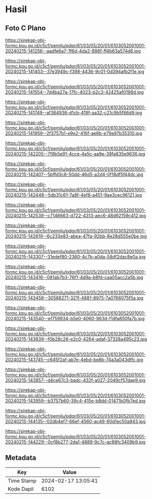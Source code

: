 # Hasil

## Foto C Plano

https://sirekap-obj-formc.kpu.go.id/c5cf/pemilu/pdpr/61/03/05/20/01/6103052001001-20240215-141256--aadfe6a7-1f6d-4da2-886f-ff4b63a574d6.jpg

https://sirekap-obj-formc.kpu.go.id/c5cf/pemilu/pdpr/61/03/05/20/01/6103052001001-20240215-141403--37e3949c-f398-4436-9c01-0d394afb2f1e.jpg

https://sirekap-obj-formc.kpu.go.id/c5cf/pemilu/pdpr/61/03/05/20/01/6103052001001-20240215-141554--7d4ba27a-17fc-4023-b2c3-42425af0198d.jpg

https://sirekap-obj-formc.kpu.go.id/c5cf/pemilu/pdpr/61/03/05/20/01/6103052001001-20240215-141749--af384936-d1cb-419f-aa32-c21c9b5f86d9.jpg

https://sirekap-obj-formc.kpu.go.id/c5cf/pemilu/pdpr/61/03/05/20/01/6103052001001-20240215-141959--2f3757b1-e9e2-416f-ae6b-e79a97b35310.jpg

https://sirekap-obj-formc.kpu.go.id/c5cf/pemilu/pdpr/61/03/05/20/01/6103052001001-20240215-142205--7f8b5e91-4cce-4a5c-aa9e-39fa835e9636.jpg

https://sirekap-obj-formc.kpu.go.id/c5cf/pemilu/pdpr/61/03/05/20/01/6103052001001-20240215-142407--5bffd3c8-50dd-46d5-a2d4-0f18df5f44dc.jpg

https://sirekap-obj-formc.kpu.go.id/c5cf/pemilu/pdpr/61/03/05/20/01/6103052001001-20240215-142448--5db31c61-7a8f-4ef8-a451-9ae3cec96121.jpg

https://sirekap-obj-formc.kpu.go.id/c5cf/pemilu/pdpr/61/03/05/20/01/6103052001001-20240215-142539--c7146663-d722-4313-aec6-48d92159c412.jpg

https://sirekap-obj-formc.kpu.go.id/c5cf/pemilu/pdpr/61/03/05/20/01/6103052001001-20240215-142619--6c233e83-abea-47fa-92bb-8e28d555e0be.jpg

https://sirekap-obj-formc.kpu.go.id/c5cf/pemilu/pdpr/61/03/05/20/01/6103052001001-20240215-143307--31edef80-2360-4c7b-a0da-58df2dac8e0a.jpg

https://sirekap-obj-formc.kpu.go.id/c5cf/pemilu/pdpr/61/03/05/20/01/6103052001001-20240215-143416--081ab7b3-76f1-4d9a-b8fd-caa05acc2a5b.jpg

https://sirekap-obj-formc.kpu.go.id/c5cf/pemilu/pdpr/61/03/05/20/01/6103052001001-20240215-143458--30588271-321f-4881-8975-7a0766075f5a.jpg

https://sirekap-obj-formc.kpu.go.id/c5cf/pemilu/pdpr/61/03/05/20/01/6103052001001-20240215-143540--ef759934-b5e0-4060-963d-f1dfa850fa7b.jpg

https://sirekap-obj-formc.kpu.go.id/c5cf/pemilu/pdpr/61/03/05/20/01/6103052001001-20240215-143639--f0b28c26-e2c0-4264-adaf-37328a495c23.jpg

https://sirekap-obj-formc.kpu.go.id/c5cf/pemilu/pdpr/61/03/05/20/01/6103052001001-20240215-143745--c645f2af-ab7e-4ebd-be8b-74a3a043dffc.jpg

https://sirekap-obj-formc.kpu.go.id/c5cf/pemilu/pdpr/61/03/05/20/01/6103052001001-20240215-143857--d4ce67c3-badc-432f-a027-2049cf57dae9.jpg

https://sirekap-obj-formc.kpu.go.id/c5cf/pemilu/pdpr/61/03/05/20/01/6103052001001-20240215-143959--b3757b60-39c4-415e-b8dd-01471b0fb7ed.jpg

https://sirekap-obj-formc.kpu.go.id/c5cf/pemilu/pdpr/61/03/05/20/01/6103052001001-20240215-144135--02db4ef7-66ef-4560-ac49-60d1ec50a943.jpg

https://sirekap-obj-formc.kpu.go.id/c5cf/pemilu/pdpr/61/03/05/20/01/6103052001001-20240215-144229--0cf8b277-2da1-4889-9c7c-ac88fc3409b9.jpg


## Metadata

| Key        | Value               |
| ---------- | ------------------- |
| Time Stamp | 2024-02-17 13:05:41 |
| Kode Dapil | 6102                |



